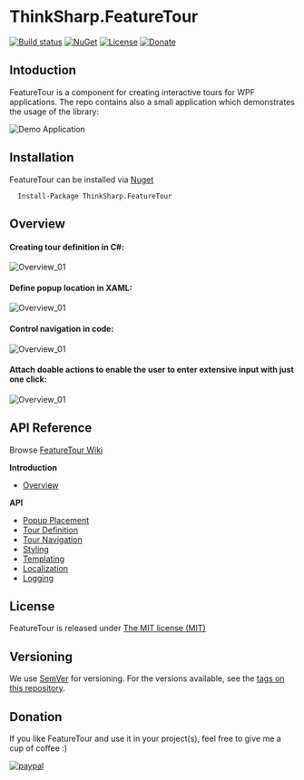 # ThinkSharp.FeatureTour

[![Build status](https://ci.appveyor.com/api/projects/status/l3aagqmbfmgxwv3t?svg=true)](https://ci.appveyor.com/project/JanDotNet/thinksharp-featuretour)
[![NuGet](https://img.shields.io/nuget/v/ThinkSharp.FeatureTour.svg)](https://www.nuget.org/packages/ThinkSharp.FeatureTour/) [![License](https://img.shields.io/badge/license-MIT-blue.svg)](LICENSE.TXT)
[![Donate](https://img.shields.io/badge/Donate-PayPal-green.svg)](https://www.paypal.com/cgi-bin/webscr?cmd=_s-xclick&hosted_button_id=MSBFDUU5UUQZL)

## Intoduction

FeatureTour is a component for creating interactive tours for WPF applications. The repo contains also a small application which demonstrates the usage of the library:

![Demo Application](http://images.thinksharp.de/web/FeatureTour.Demo.png)

## Installation

FeatureTour can be installed via [Nuget](https://www.nuget.org/packages/Thinksharp.FeatureTour)

      Install-Package ThinkSharp.FeatureTour
      
## Overview

#### Creating tour definition in C#:

![Overview_01](https://raw.githubusercontent.com/wiki/JanDotNet/ThinkSharp.FeatureTour/img/FeatureTour_01.png)

#### Define popup location in XAML:

![Overview_01](https://raw.githubusercontent.com/wiki/JanDotNet/ThinkSharp.FeatureTour/img/FeatureTour_02.png)

#### Control navigation in code:

![Overview_01](https://raw.githubusercontent.com/wiki/JanDotNet/ThinkSharp.FeatureTour/img/FeatureTour_03.png)

#### Attach doable actions to enable the user to enter extensive input with just one click:

![Overview_01](https://raw.githubusercontent.com/wiki/JanDotNet/ThinkSharp.FeatureTour/img/FeatureTour_04.png)

## API Reference

Browse [FeatureTour Wiki](https://github.com/JanDotNet/ThinkSharp.FeatureTour/wiki)

**Introduction**

* [Overview](https://github.com/JanDotNet/ThinkSharp.FeatureTour/wiki/Introduction#introduction)

**API**

* [Popup Placement](https://github.com/JanDotNet/ThinkSharp.FeatureTour/wiki/Popup-Placement)
* [Tour Definition](https://github.com/JanDotNet/ThinkSharp.FeatureTour/wiki/Tour-Definition)
* [Tour Navigation](https://github.com/JanDotNet/ThinkSharp.FeatureTour/wiki/Tour-Navigation)
* [Styling](https://github.com/JanDotNet/ThinkSharp.FeatureTour/wiki/Styling)
* [Templating](https://github.com/JanDotNet/ThinkSharp.FeatureTour/wiki/Templating)
* [Localization](https://github.com/JanDotNet/ThinkSharp.FeatureTour/wiki/Localization)
* [Logging](https://github.com/JanDotNet/ThinkSharp.FeatureTour/wiki/Logging)


## License

FeatureTour is released under [The MIT license (MIT)](LICENSE.TXT)


## Versioning

We use [SemVer](http://semver.org/) for versioning. For the versions available, see the [tags on this repository](https://github.com/JanDotNet/ThinkSharp.FeatureTour/tags). 

## Donation
If you like FeatureTour and use it in your project(s), feel free to give me a cup of coffee :) 

[![paypal](https://www.paypalobjects.com/en_US/i/btn/btn_donateCC_LG.gif)](https://www.paypal.com/cgi-bin/webscr?cmd=_s-xclick&hosted_button_id=MSBFDUU5UUQZL)
